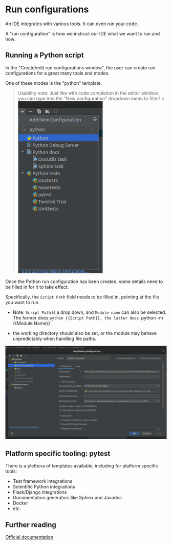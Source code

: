 # Run configurations

An IDE integrates with various tools. It can even run your code.

A "run configuration" is how we instruct our IDE what we want to run and how.

## Running a Python script

In the "Create/edit run configurations window", the user can create run configurations for a great many
tools and modes.

One of these modes is the "python" template.

> Usability note: Just like with code completion in the editor window, you can type into the "New configuration" dropdown menu to filter!
c
![01.png](01.png)

Once the Python run configuration has been created, some details need to be filled in for it to take
effect.

Specifically, the `Script Path` field needs to be filled in, pointing at the file you want to run

- Note: `Script Path` is a drop down, and `Module name` can also be selected. The former
  does `python {{Script Path}}, the latter does `python -m {{Module Name}}`

- the working directory should also be set, or the module may behave unpredictably when handling file
  paths.

![02.png](02.png)

## Platform specific tooling: pytest

There is a plethora of templates available, including for platform specific tools:

- Test framework integrations
- Scientific Python integrations
- Flask/Django integrations
- Documentation generators like Sphinx and Javadoc
- Docker
- etc.

## Further reading

[Official documentation](https://www.jetbrains.com/help/pycharm/run-debug-configuration.html)